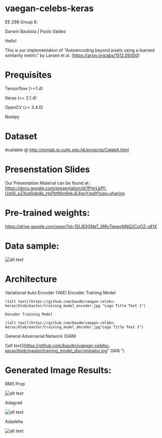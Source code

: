 # vaegan-celebs-keras
EE 298 Group 6:


Darwin Bautista | Paolo Valdez

Hello!

This is our implementation of "Autoencoding beyond pixels using a learned similarity metric" by Larsen et al. (https://arxiv.org/abs/1512.09300)

# Prequisites

Tensorflow (>=1.4)

Keras (>= 2.1.4)

OpenCV (>= 3.4.0)

Numpy


# Dataset
Available @ http://mmlab.ie.cuhk.edu.hk/projects/CelebA.html

# Presenstation Slides
Our Presentation Material can be found at: 
https://docs.google.com/presentation/d/1PhjrLkPf-UstSI_oZXod0qb4k_HsPbtNlm9ekJE4gvY/edit?usp=sharing

# Pre-trained weights:
https://drive.google.com/open?id=1ELiB3GNeT_I9RyTqpeoNNQ2CoOZ-v81X

# Data sample:

![alt text](https://github.com/baudm/vaegan-celebs-keras/blob/master/celebA_sample_dataset.jpg "Logo Title Text 1")

# Architecture 
Variational Auto Encoder (VAE)
    Encoder Training Model

    ![alt text](https://github.com/baudm/vaegan-celebs-keras/blob/master/training_model_encoder.jpg "Logo Title Text 1")

    Decoder Training Model

    ![alt text](https://github.com/baudm/vaegan-celebs-keras/blob/master/training_model_decoder.jpg"Logo Title Text 1")

General Adverserial Network (GAN)

  ![alt text](https://github.com/baudm/vaegan-celebs-keras/blob/master/training_model_discriminator.jpg" GAN ")

# Generated Image Results:

RMS Prop








![alt text](https://github.com/baudm/vaegan-celebs-keras/blob/master/RMSprop.gif "Logo Title Text 1")


Adagrad








![alt text](https://github.com/baudm/vaegan-celebs-keras/blob/master/Adagrad.gif "Logo Title Text 1")


Adadelta








![alt text](https://github.com/baudm/vaegan-celebs-keras/blob/master/Adadelta.gif "Logo Title Text 1")


